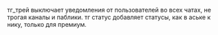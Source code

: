тг_трей выключает уведомления от пользователей во всех чатах, не трогая каналы и паблики.
тг статус добавляет статусы, как в аське к нику, только для премиум.
